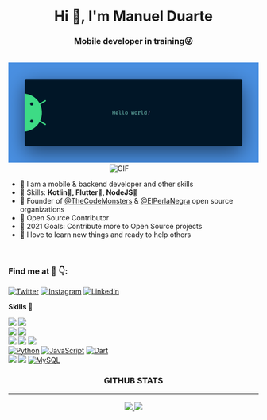 <h1 align="center">Hi 👋, I'm Manuel Duarte</h1>
<h3 align="center">Mobile developer in training😜</h3>

<br>

<img src="https://raw.githubusercontent.com/manuelduarte077/manuelduarte077/main/resources/banner.png" alt="Hello world">

<br>

<img align="right" alt="GIF" src="https://media.giphy.com/media/xUA7bdpLxQhsSQdyog/giphy.gif" width="300px"  />

<br>

* 💬 I am a mobile & backend developer and other skills
* 🌱 Skills: **Kotlin💜, Flutter💙, NodeJS💚**
* 🚀 Founder of [@TheCodeMonsters](https://github.com/TheCodeMonsters) & [@ElPerlaNegra](https://github.com/elperlanegra) open source organizations
* 📝 Open Source Contributor
* 🥅 2021 Goals: Contribute more to Open Source projects
* 🌱 I love to learn new things and ready to help others

<br>

### Find me at 🤖 👇:
[![Twitter](https://img.shields.io/badge/Twitter-@manuelduarte077-1DA1F2?style=for-the-badge&logo=twitter&logoColor=white&labelColor=101010)](https://twitter.com/manuelduarte077)
[![Instagram](https://img.shields.io/badge/Instagram-@manuelduarte077-E4405F?style=for-the-badge&logo=instagram&logoColor=white&labelColor=101010)](https://instagram.com/manuelduarte077)
[![LinkedIn](https://img.shields.io/badge/LinkedIn-manuelduarte077-0077B5?style=for-the-badge&logo=linkedin&logoColor=white&labelColor=101010)](https://www.linkedin.com/in/manuelduarte077)

**Skills 🚀**


[![](https://img.shields.io/badge/React-5ed4f4?style=for-the-badge&logo=react&logoColor=22272E&labelColor=f0f0f0)](https://reactjs.org/)
[![](https://img.shields.io/badge/Angular-dd1b16?style=for-the-badge&logo=Angular&logoColor=22272E&labelColor=f0f0f0)](https://reactjs.org/)
</br>
[![](https://img.shields.io/badge/Android-78C257?style=for-the-badge&logo=Android&logoColor=22272E&labelColor=f0f0f0)](https://flutter.dev/)
[![](https://img.shields.io/badge/kotlin-766DB2?style=for-the-badge&logo=kotlin&logoColor=22272E&labelColor=f0f0f0)](https://kotlin.com/)
</br>
[![](https://img.shields.io/badge/NodeJS-306E17?style=for-the-badge&logo=node.js&logoColor=22272E&labelColor=f0f0f0&)](https://nodejs.org/)
[![](https://img.shields.io/badge/NestJS-E0374E?style=for-the-badge&logo=nestjs&logoColor=22272E&labelColor=f0f0f0)](https://nestjs.com/)
[![](https://img.shields.io/badge/Django-092e20?style=for-the-badge&logo=django&logoColor=22272E&labelColor=f0f0f0)](https://django.com/)
</br>
[![Python](https://img.shields.io/badge/Python-306998?style=for-the-badge&logo=Python&logoColor=22272E&labelColor=f0f0f0)]()
[![JavaScript](https://img.shields.io/badge/JavaScript-F7DF1E?style=for-the-badge&logo=javascript&logoColor=22272E&labelColor=f0f0f0)]()
[![Dart](https://img.shields.io/badge/DART-0075BA?style=for-the-badge&logo=DART&logoColor=22272E&labelColor=f0f0f0)]()
</br>
[![](https://img.shields.io/badge/Mongodb-53A34E?style=for-the-badge&logo=mongodb&logoColor=22272E&labelColor=f0f0f0)](https://www.mongodb.com/)
[![](https://img.shields.io/badge/Firebase-F5A741?style=for-the-badge&logo=firebase&logoColor=22272E&labelColor=f0f0f0)](https://firebase.google.com/)
[![MySQL](https://img.shields.io/badge/MySQL-4479A1?style=for-the-badge&logo=mysql&logoColor=22272E&labelColor=f0f0f0)]()
</br>
<!-- [![](https://img.shields.io/badge/docker-022D66?style=for-the-badge&logo=docker&logoColor=22272E&labelColor=f0f0f0)](https://aws.amazon.com/)
[![](https://img.shields.io/badge/aws-e16133?style=for-the-badge&logo=amazon&logoColor=22272E&labelColor=f0f0f0)](https://aws.amazon.com/) -->


<h3 align="center">GITHUB STATS<hr/></h3>

<p align="center">
  <a href="https://github.com/manuelduarte077">
    <img height="180em" src="https://github-readme-stats-eight-theta.vercel.app/api?username=manuelduarte077&show_icons=true&theme=dracula&include_all_commits=true&count_private=true"/>
    <img height="180em" src="https://github-readme-stats-eight-theta.vercel.app/api/top-langs/?username=manuelduarte077&layout=compact&langs_count=8&theme=dracula"/>
  </a>  
</p>
